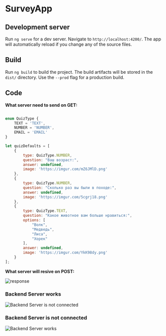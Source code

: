 # SurveyApp

## Development server

Run `ng serve` for a dev server. Navigate to `http://localhost:4200/`. The app will automatically reload if you change any of the source files.

## Build

Run `ng build` to build the project. The build artifacts will be stored in the `dist/` directory. Use the `--prod` flag for a production build.

## Code

<b>What server need to send on GET:</b>

```javascript

enum QuizType {
    TEXT = 'TEXT',
    NUMBER = 'NUMBER',
    EMAIL = 'EMAIL'
}

let quizDefaults = [
    {
        type: QuizType.NUMBER,
        question: "Ваш возраст:",
        answer: undefined,
        image: 'https://imgur.com/mZ6JMlD.png'
    },
    {
        type: QuizType.NUMBER,
        question: "Сколько раз вы были в походе:",
        answer: undefined,
        image: 'https://imgur.com/5cgrj18.png'
    },
    {
        type: QuizType.TEXT,
        question: "Какое животное вам больше нравиться:",
        options: [
            "Волк",
            "Медведь",
            "Лиса",
            "Хорек"
        ],
        answer: undefined,
        image: 'https://imgur.com/YkK98dy.png'
    }
];
```

<b>What server will resive on POST:</b>

![response](https://imgur.com/1mrfGyn.png)

### Backend Server works
![Backend Server is not connected](https://imgur.com/FhQ6Fe8.gif)


### Backend Server is not connected
![Backend Server works](https://imgur.com/TqNSfyE.gif)


